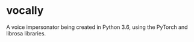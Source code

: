 # vocally
A voice impersonator being created in Python 3.6, using the PyTorch and librosa libraries.
